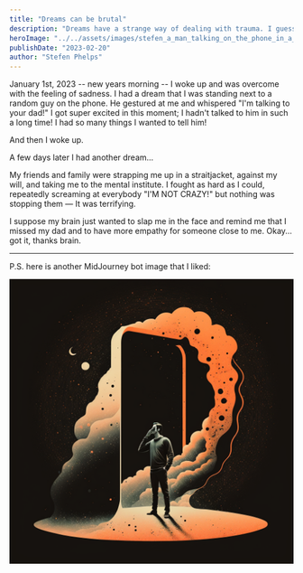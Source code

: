 ```yaml
---
title: "Dreams can be brutal"
description: "Dreams have a strange way of dealing with trauma. I guess it's a good thing I usually forget about my dreams as soon as I wake up. These two, however, have stuck with me."
heroImage: "../../assets/images/stefen_a_man_talking_on_the_phone_in_a_void_waving_9668b6e2-90e3-4939-8a50-08cae5f5c7df.png"
publishDate: "2023-02-20"
author: "Stefen Phelps"
---
```


January 1st, 2023 -- new years morning -- I woke up and was overcome with the feeling of sadness. I had a dream that I was standing next to a random guy on the phone. He gestured at me and whispered "I'm talking to your dad!" I got super excited in this moment; I hadn't talked to him in such a long time! I had so many things I wanted to tell him!

And then I woke up.

A few days later I had another dream...

My friends and family were strapping me up in a straitjacket, against my will, and taking me to the mental institute. I fought as hard as I could, repeatedly screaming at everybody "I'M NOT CRAZY!" but nothing was stopping them — It was terrifying.

I suppose my brain just wanted to slap me in the face and remind me that I missed my dad and to have more empathy for someone close to me. Okay... got it, thanks brain.

---

P.S. here is another MidJourney bot image that I liked:

![man talking on the phone in the void of space](../../assets/images/stefen_a_man_talking_on_the_phone_in_a_void_waving_006fdd3a-221e-4f4f-8bc3-e0b54f7ff751.png)
